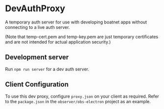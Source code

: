 # DevAuthProxy

A temporary auth server for use with developing boatnet apps without connecting to a live auth server.

(Note that temp-cert.pem and temp-key.pem are just temporary certificates and are not intended for actual application security.)

## Development server

Run `npm run server` for a dev auth server. 

## Client Configuration

To use this dev proxy, configure `proxy.json` on your client as required.
Refer to the `package.json` in the `observer/obs-electron` project as an example.

